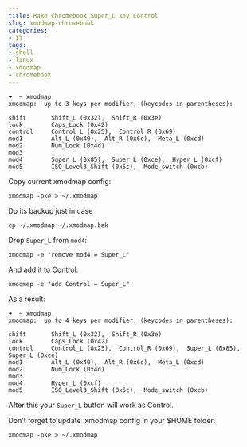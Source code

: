 ```yaml
---
title: Make Chromebook Super_L key Control 
slug: xmodmap-chromebook
categories:
- IT
tags:
- shell
- linux
- xmodmap
- chromebook
---
```


```shell
➜  ~ xmodmap
xmodmap:  up to 3 keys per modifier, (keycodes in parentheses):

shift       Shift_L (0x32),  Shift_R (0x3e)
lock        Caps_Lock (0x42)
control     Control_L (0x25),  Control_R (0x69)
mod1        Alt_L (0x40),  Alt_R (0x6c),  Meta_L (0xcd)
mod2        Num_Lock (0x4d)
mod3
mod4        Super_L (0x85),  Super_L (0xce),  Hyper_L (0xcf)
mod5        ISO_Level3_Shift (0x5c),  Mode_switch (0xcb)
```

Copy current xmodmap config:

```shell
xmodmap -pke > ~/.xmodmap
```

Do its backup just in case

```shell
cp ~/.xmodmap ~/.xmodmap.bak
```

Drop `Super_L` from `mod4`:

```shell
xmodmap -e "remove mod4 = Super_L"
```

And add it to Control:

```shell
xmodmap -e "add Control = Super_L"
```

As a result:

```shell
➜  ~ xmodmap
xmodmap:  up to 4 keys per modifier, (keycodes in parentheses):

shift       Shift_L (0x32),  Shift_R (0x3e)
lock        Caps_Lock (0x42)
control     Control_L (0x25),  Control_R (0x69),  Super_L (0x85),  Super_L (0xce)
mod1        Alt_L (0x40),  Alt_R (0x6c),  Meta_L (0xcd)
mod2        Num_Lock (0x4d)
mod3
mod4        Hyper_L (0xcf)
mod5        ISO_Level3_Shift (0x5c),  Mode_switch (0xcb)
```

After this your `Super_L` button will work as Control.

Don't forget to update .xmodmap config in your $HOME folder:

```shell
xmodmap -pke > ~/.xmodmap
```

